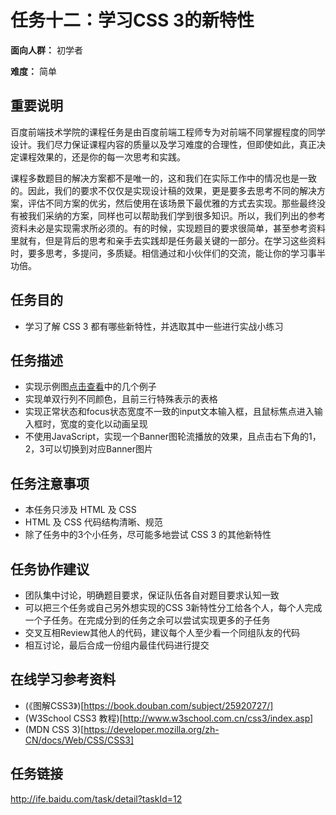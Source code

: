 任务十二：学习CSS 3的新特性
===
**面向人群：** 初学者

**难度：** 简单

重要说明
---
百度前端技术学院的课程任务是由百度前端工程师专为对前端不同掌握程度的同学设计。我们尽力保证课程内容的质量以及学习难度的合理性，但即使如此，真正决定课程效果的，还是你的每一次思考和实践。

课程多数题目的解决方案都不是唯一的，这和我们在实际工作中的情况也是一致的。因此，我们的要求不仅仅是实现设计稿的效果，更是要多去思考不同的解决方案，评估不同方案的优劣，然后使用在该场景下最优雅的方式去实现。那些最终没有被我们采纳的方案，同样也可以帮助我们学到很多知识。所以，我们列出的参考资料未必是实现需求所必须的。有的时候，实现题目的要求很简单，甚至参考资料里就有，但是背后的思考和亲手去实践却是任务最关键的一部分。在学习这些资料时，要多思考，多提问，多质疑。相信通过和小伙伴们的交流，能让你的学习事半功倍。

任务目的
---
* 学习了解 CSS 3 都有哪些新特性，并选取其中一些进行实战小练习

任务描述
---
* 实现示例图[点击查看](http://7xrp04.com1.z0.glb.clouddn.com/task_1_12_1.jpg)中的几个例子
* 实现单双行列不同颜色，且前三行特殊表示的表格
* 实现正常状态和focus状态宽度不一致的input文本输入框，且鼠标焦点进入输入框时，宽度的变化以动画呈现
* 不使用JavaScript，实现一个Banner图轮流播放的效果，且点击右下角的1，2，3可以切换到对应Banner图片

任务注意事项
---
* 本任务只涉及 HTML 及 CSS
* HTML 及 CSS 代码结构清晰、规范
* 除了任务中的3个小任务，尽可能多地尝试 CSS 3 的其他新特性

任务协作建议
---
* 团队集中讨论，明确题目要求，保证队伍各自对题目要求认知一致
* 可以把三个任务或自己另外想实现的CSS 3新特性分工给各个人，每个人完成一个子任务。在完成分到的任务之余可以尝试实现更多的子任务
* 交叉互相Review其他人的代码，建议每个人至少看一个同组队友的代码
* 相互讨论，最后合成一份组内最佳代码进行提交

在线学习参考资料
---
* (《图解CSS3》)[https://book.douban.com/subject/25920727/]
* (W3School CSS3 教程)[http://www.w3school.com.cn/css3/index.asp]
* (MDN CSS 3)[https://developer.mozilla.org/zh-CN/docs/Web/CSS/CSS3]

任务链接
---
http://ife.baidu.com/task/detail?taskId=12
